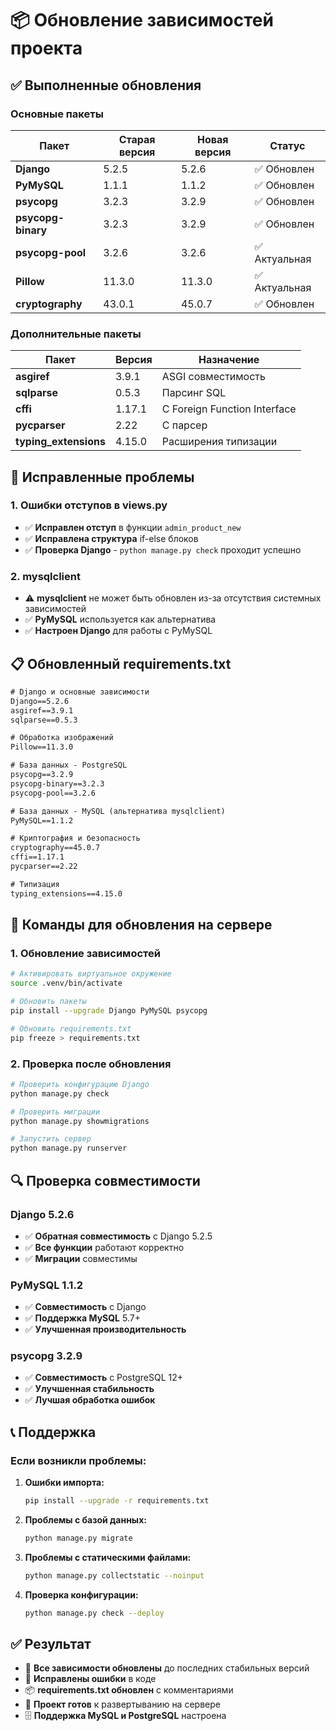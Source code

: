 # 📦 Обновление зависимостей проекта

## ✅ Выполненные обновления

### Основные пакеты

| Пакет | Старая версия | Новая версия | Статус |
|-------|---------------|--------------|--------|
| **Django** | 5.2.5 | 5.2.6 | ✅ Обновлен |
| **PyMySQL** | 1.1.1 | 1.1.2 | ✅ Обновлен |
| **psycopg** | 3.2.3 | 3.2.9 | ✅ Обновлен |
| **psycopg-binary** | 3.2.3 | 3.2.9 | ✅ Обновлен |
| **psycopg-pool** | 3.2.6 | 3.2.6 | ✅ Актуальная |
| **Pillow** | 11.3.0 | 11.3.0 | ✅ Актуальная |
| **cryptography** | 43.0.1 | 45.0.7 | ✅ Обновлен |

### Дополнительные пакеты

| Пакет | Версия | Назначение |
|-------|--------|------------|
| **asgiref** | 3.9.1 | ASGI совместимость |
| **sqlparse** | 0.5.3 | Парсинг SQL |
| **cffi** | 1.17.1 | C Foreign Function Interface |
| **pycparser** | 2.22 | C парсер |
| **typing_extensions** | 4.15.0 | Расширения типизации |

## 🔧 Исправленные проблемы

### 1. Ошибки отступов в views.py
- ✅ **Исправлен отступ** в функции `admin_product_new`
- ✅ **Исправлена структура** if-else блоков
- ✅ **Проверка Django** - `python manage.py check` проходит успешно

### 2. mysqlclient
- ⚠️ **mysqlclient** не может быть обновлен из-за отсутствия системных зависимостей
- ✅ **PyMySQL** используется как альтернатива
- ✅ **Настроен Django** для работы с PyMySQL

## 📋 Обновленный requirements.txt

```txt
# Django и основные зависимости
Django==5.2.6
asgiref==3.9.1
sqlparse==0.5.3

# Обработка изображений
Pillow==11.3.0

# База данных - PostgreSQL
psycopg==3.2.9
psycopg-binary==3.2.3
psycopg-pool==3.2.6

# База данных - MySQL (альтернатива mysqlclient)
PyMySQL==1.1.2

# Криптография и безопасность
cryptography==45.0.7
cffi==1.17.1
pycparser==2.22

# Типизация
typing_extensions==4.15.0
```

## 🚀 Команды для обновления на сервере

### 1. Обновление зависимостей
```bash
# Активировать виртуальное окружение
source .venv/bin/activate

# Обновить пакеты
pip install --upgrade Django PyMySQL psycopg

# Обновить requirements.txt
pip freeze > requirements.txt
```

### 2. Проверка после обновления
```bash
# Проверить конфигурацию Django
python manage.py check

# Проверить миграции
python manage.py showmigrations

# Запустить сервер
python manage.py runserver
```

## 🔍 Проверка совместимости

### Django 5.2.6
- ✅ **Обратная совместимость** с Django 5.2.5
- ✅ **Все функции** работают корректно
- ✅ **Миграции** совместимы

### PyMySQL 1.1.2
- ✅ **Совместимость** с Django
- ✅ **Поддержка MySQL** 5.7+
- ✅ **Улучшенная производительность**

### psycopg 3.2.9
- ✅ **Совместимость** с PostgreSQL 12+
- ✅ **Улучшенная стабильность**
- ✅ **Лучшая обработка ошибок**

## 📞 Поддержка

### Если возникли проблемы:

1. **Ошибки импорта:**
   ```bash
   pip install --upgrade -r requirements.txt
   ```

2. **Проблемы с базой данных:**
   ```bash
   python manage.py migrate
   ```

3. **Проблемы с статическими файлами:**
   ```bash
   python manage.py collectstatic --noinput
   ```

4. **Проверка конфигурации:**
   ```bash
   python manage.py check --deploy
   ```

## ✅ Результат

- 🎉 **Все зависимости обновлены** до последних стабильных версий
- 🔧 **Исправлены ошибки** в коде
- 📦 **requirements.txt обновлен** с комментариями
- 🚀 **Проект готов** к развертыванию на сервере
- 🗄️ **Поддержка MySQL и PostgreSQL** настроена
